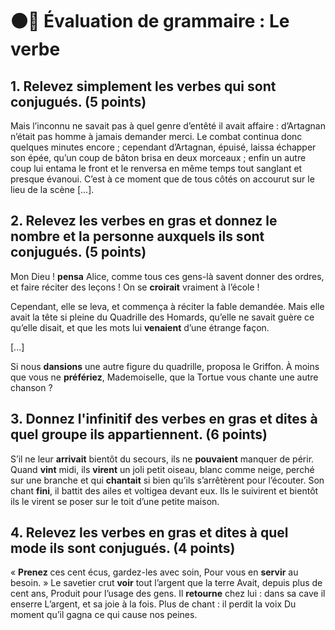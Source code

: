 # ⚫️🔴 Évaluation de grammaire : Le verbe

## 1. Relevez simplement les verbes qui sont conjugués. (5 points)

Mais l’inconnu ne savait pas à quel genre d’entêté il avait affaire : d’Artagnan n’était pas homme à jamais demander merci. Le combat continua donc quelques minutes encore ; cependant d’Artagnan, épuisé, laissa échapper son épée, qu’un coup de bâton brisa en deux morceaux ; enfin un autre coup lui entama le front et le renversa en même temps tout sanglant et presque évanoui.
C’est à ce moment que de tous côtés on accourut sur le lieu de la scène [...].

## 2. Relevez les verbes en gras et donnez le nombre et la personne auxquels ils sont conjugués. (5 points)

Mon Dieu ! **pensa** Alice, comme tous ces gens-là savent donner des ordres, et faire réciter des leçons ! On se **croirait** vraiment à l’école !

Cependant, elle se leva, et commença à réciter la fable demandée. Mais elle avait la tête si pleine du Quadrille des Homards, qu’elle ne savait guère ce qu’elle disait, et que les mots lui **venaient** d’une étrange façon.

[...]

Si nous **dansions** une autre figure du quadrille, proposa le Griffon. À moins que vous ne **préfériez**, Mademoiselle, que la Tortue vous chante une autre chanson ?

## 3. Donnez l'infinitif des verbes en gras et dites à quel groupe ils appartiennent. (6 points)

S’il ne leur **arrivait** bientôt du secours, ils ne **pouvaient** manquer de périr.
Quand **vint** midi, ils **virent** un joli petit oiseau, blanc comme neige, perché sur une branche et qui **chantait** si bien qu’ils s’arrêtèrent pour l’écouter. Son chant **fini**, il battit des ailes et voltigea devant eux. Ils le suivirent et bientôt ils le virent se poser sur le toit d’une petite maison.

## 4. Relevez les verbes en gras et dites à quel mode ils sont conjugués. (4 points)

« **Prenez** ces cent écus, gardez-les avec soin,
Pour vous en **servir** au besoin. »
Le savetier crut **voir** tout l’argent que la terre
Avait, depuis plus de cent ans,
Produit pour l’usage des gens.
Il **retourne** chez lui : dans sa cave il enserre
L’argent, et sa joie à la fois.
Plus de chant : il perdit la voix
Du moment qu’il gagna ce qui cause nos peines.